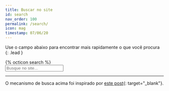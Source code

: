 ```yaml
---
title: Buscar no site
id: search
nav_order: 100
permalink: /search/
icon: mag
timestamp: 07/06/20
---
```


Use o campo abaixo para encontrar mais rapidamente o que você procura
{: .lead }

<div class="input-group">
  <div class="input-group-prepend">
    <span class="input-group-text" id="Busca">{% octicon search %}</span>
  </div>
  <input type="text" class="form-control" placeholder="Busque no site..." aria-label="Search" aria-describedby="Busca" id="search-input">
</div>
<ul id="results-container" class="list-group"></ul>

<!-- Script pointing to search-script.js -->
<script src="{{site.baseurl}}/js/search-script.js" type="text/javascript"></script>

<!-- Configuration -->
<script>
SimpleJekyllSearch({
  searchInput: document.getElementById('search-input'),
  resultsContainer: document.getElementById('results-container'),
  json: '{{site.baseurl}}/search/search.json',
  searchResultTemplate: '<li class="list-group-item"><a href="{url}">{title}</a></li>'
})
</script>

---

O mecanismo de busca acima foi inspirado por [este post]{: target="\_blank"}.

[este post]: https://christianfei.com/posts/Use-Simple-Jekyll-Search-on-your-blog-in-these-easy-steps/

